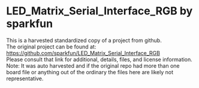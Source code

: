 
# LED_Matrix_Serial_Interface_RGB by sparkfun  
This is a harvested standardized copy of a project from github.  
The original project can be found at:  
https://github.com/sparkfun/LED_Matrix_Serial_Interface_RGB  
Please consult that link for additional, details, files, and license information.  
Note: It was auto harvested and if the original repo had more than one board file or anything out of the ordinary the files here are likely not representative.  
    